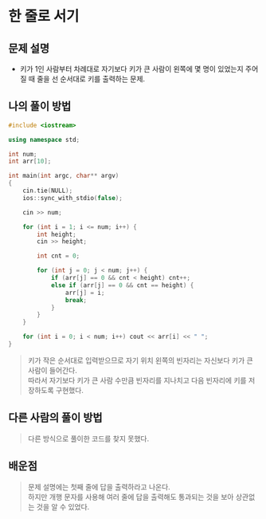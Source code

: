 # 한 줄로 서기

## 문제 설명

* 키가 1인 사람부터 차례대로 자기보다 키가 큰 사람이 왼쪽에 몇 명이 있었는지 주어질 때 줄을 선 순서대로 키를 출력하는 문제.

## 나의 풀이 방법

```c++
#include <iostream>

using namespace std;

int num;
int arr[10];

int main(int argc, char** argv)
{
	cin.tie(NULL);
	ios::sync_with_stdio(false);

	cin >> num;

	for (int i = 1; i <= num; i++) {
		int height;
		cin >> height;

		int cnt = 0;

		for (int j = 0; j < num; j++) {
			if (arr[j] == 0 && cnt < height) cnt++;
			else if (arr[j] == 0 && cnt == height) {
				arr[j] = i;
				break;
			}
		}
	}

	for (int i = 0; i < num; i++) cout << arr[i] << " ";
}
```

> 키가 작은 순서대로 입력받으므로 자기 위치 왼쪽의 빈자리는 자신보다 키가 큰 사람이 들어간다.  
> 따라서 자기보다 키가 큰 사람 수만큼 빈자리를 지나치고 다음 빈자리에 키를 저장하도록 구현했다.  

## 다른 사람의 풀이 방법

> 다른 방식으로 풀이한 코드를 찾지 못했다.  

## 배운점

> 문제 설명에는 첫째 줄에 답을 출력하라고 나온다.  
> 하지만 개행 문자를 사용해 여러 줄에 답을 출력해도 통과되는 것을 보아 상관없는 것을 알 수 있었다.  